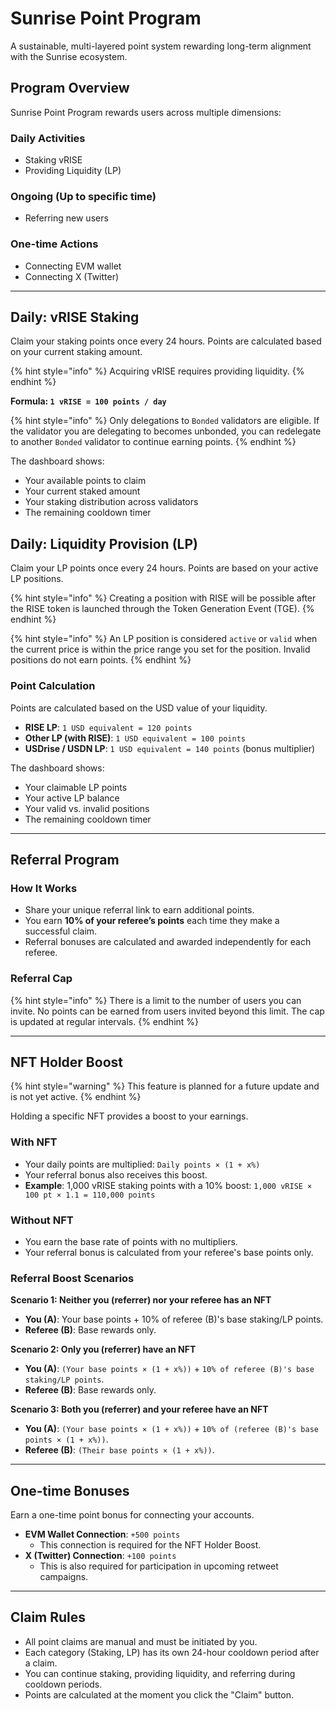 # Sunrise Point Program

A sustainable, multi-layered point system rewarding long-term alignment with the Sunrise ecosystem.

## Program Overview

Sunrise Point Program rewards users across multiple dimensions:

### Daily Activities

- Staking vRISE
- Providing Liquidity (LP)

### Ongoing (Up to specific time)

- Referring new users

### One-time Actions

- Connecting EVM wallet
- Connecting X (Twitter)

---

## Daily: vRISE Staking

Claim your staking points once every 24 hours. Points are calculated based on your current staking amount.

{% hint style="info" %}
Acquiring vRISE requires providing liquidity.
{% endhint %}

**Formula: `1 vRISE = 100 points / day`**

{% hint style="info" %}
Only delegations to `Bonded` validators are eligible. If the validator you are delegating to becomes unbonded, you can redelegate to another `Bonded` validator to continue earning points.
{% endhint %}

The dashboard shows:

- Your available points to claim
- Your current staked amount
- Your staking distribution across validators
- The remaining cooldown timer

## Daily: Liquidity Provision (LP)

Claim your LP points once every 24 hours. Points are based on your active LP positions.

{% hint style="info" %}
Creating a position with RISE will be possible after the RISE token is launched through the Token Generation Event (TGE).
{% endhint %}

{% hint style="info" %}
An LP position is considered `active` or `valid` when the current price is within the price range you set for the position. Invalid positions do not earn points.
{% endhint %}

### Point Calculation

Points are calculated based on the USD value of your liquidity.

- **RISE LP**: `1 USD equivalent = 120 points`
- **Other LP (with RISE)**: `1 USD equivalent = 100 points`
- **USDrise / USDN LP**: `1 USD equivalent = 140 points` (bonus multiplier)

The dashboard shows:

- Your claimable LP points
- Your active LP balance
- Your valid vs. invalid positions
- The remaining cooldown timer

---

## Referral Program

### How It Works

- Share your unique referral link to earn additional points.
- You earn **10% of your referee’s points** each time they make a successful claim.
- Referral bonuses are calculated and awarded independently for each referee.

### Referral Cap

{% hint style="info" %}
There is a limit to the number of users you can invite. No points can be earned from users invited beyond this limit. The cap is updated at regular intervals.
{% endhint %}

---

## NFT Holder Boost

{% hint style="warning" %}
This feature is planned for a future update and is not yet active.
{% endhint %}

Holding a specific NFT provides a boost to your earnings.

### With NFT

- Your daily points are multiplied: `Daily points × (1 + x%)`
- Your referral bonus also receives this boost.
- **Example**: 1,000 vRISE staking points with a 10% boost: `1,000 vRISE × 100 pt × 1.1 = 110,000 points`

### Without NFT

- You earn the base rate of points with no multipliers.
- Your referral bonus is calculated from your referee's base points only.

### Referral Boost Scenarios

**Scenario 1: Neither you (referrer) nor your referee has an NFT**

- **You (A)**: Your base points + 10% of referee (B)'s base staking/LP points.
- **Referee (B)**: Base rewards only.

**Scenario 2: Only you (referrer) have an NFT**

- **You (A)**: `(Your base points × (1 + x%))` + `10% of referee (B)'s base staking/LP points`.
- **Referee (B)**: Base rewards only.

**Scenario 3: Both you (referrer) and your referee have an NFT**

- **You (A)**: `(Your base points × (1 + x%))` + `10% of (referee (B)'s base points × (1 + x%))`.
- **Referee (B)**: `(Their base points × (1 + x%))`.

---

## One-time Bonuses

Earn a one-time point bonus for connecting your accounts.

- **EVM Wallet Connection**: `+500 points`
  - This connection is required for the NFT Holder Boost.
- **X (Twitter) Connection**: `+100 points`
  - This is also required for participation in upcoming retweet campaigns.

---

## Claim Rules

- All point claims are manual and must be initiated by you.
- Each category (Staking, LP) has its own 24-hour cooldown period after a claim.
- You can continue staking, providing liquidity, and referring during cooldown periods.
- Points are calculated at the moment you click the "Claim" button.
